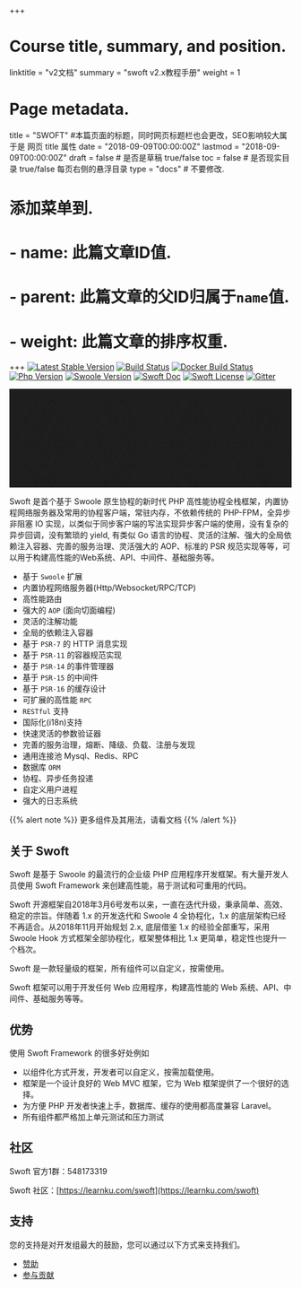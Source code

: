 +++
# Course title, summary, and position.
linktitle = "v2文档"
summary = "swoft v2.x教程手册"
weight = 1

# Page metadata.
title = "SWOFT" #本篇页面的标题，同时网页标题栏也会更改，SEO影响较大属于是 网页 title 属性
date = "2018-09-09T00:00:00Z"
lastmod = "2018-09-09T00:00:00Z"
draft = false  # 是否是草稿 true/false 
toc = false  # 是否现实目录 true/false 每页右侧的悬浮目录
type = "docs"  # 不要修改.

# 添加菜单到.
# - name: 此篇文章ID值.
# - parent: 此篇文章的父ID归属于`name`值.
# - weight: 此篇文章的排序权重.
+++
[![Latest Stable Version](http://img.shields.io/packagist/v/swoft/swoft.svg)](https://packagist.org/packages/swoft/swoft)
[![Build Status](https://travis-ci.org/swoft-cloud/swoft.svg?branch=master)](https://travis-ci.org/swoft-cloud/swoft)
[![Docker Build Status](https://img.shields.io/docker/build/swoft/swoft.svg)](https://hub.docker.com/r/swoft/swoft/)
[![Php Version](https://img.shields.io/badge/php-%3E=7.1-brightgreen.svg?maxAge=2592000)](https://secure.php.net/)
[![Swoole Version](https://img.shields.io/badge/swoole-%3E=4.4.1-brightgreen.svg?maxAge=2592000)](https://github.com/swoole/swoole-src)
[![Swoft Doc](https://img.shields.io/badge/docs-passing-green.svg?maxAge=2592000)](https://www.swoft.org/docs)
[![Swoft License](https://img.shields.io/hexpm/l/plug.svg?maxAge=2592000)](https://github.com/swoft-cloud/swoft/blob/master/LICENSE)
[![Gitter](https://img.shields.io/gitter/room/swoft-cloud/swoft.svg)](https://gitter.im/swoft-cloud/community)

<pre style="background-color:#1e1e1e;text-align:center;">
      ___            ___            ___            ___                
     /  /\          /__/\          /  /\          /  /\         ___   
    /  /:/_        _\_ \:\        /  /::\        /  /:/_       /  /\  
   /  /:/ /\      /__/\ \:\      /  /:/\:\      /  /:/ /\     /  /:/  
  /  /:/ /::\    _\_ \:\ \:\    /  /:/  \:\    /  /:/ /:/    /  /:/   
 /__/:/ /:/\:\  /__/\ \:\ \:\  /__/:/ \__\:\  /__/:/ /:/    /  /::\   
 \  \:\/:/~/:/  \  \:\ \:\/:/  \  \:\ /  /:/  \  \:\/:/    /__/:/\:\  
  \  \::/ /:/    \  \:\ \::/    \  \:\  /:/    \  \::/     \__\/  \:\ 
   \__\/ /:/      \  \:\/:/      \  \:\/:/      \  \:\          \  \:\
     /__/:/        \  \::/        \  \::/        \  \:\          \__\/
     \__\/          \__\/          \__\/          \__\/               
</pre>

Swoft 是首个基于 Swoole 原生协程的新时代 PHP 高性能协程全栈框架，内置协程网络服务器及常用的协程客户端，常驻内存，不依赖传统的 PHP-FPM，全异步非阻塞 IO 实现，以类似于同步客户端的写法实现异步客户端的使用，没有复杂的异步回调，没有繁琐的 yield, 有类似 Go 语言的协程、灵活的注解、强大的全局依赖注入容器、完善的服务治理、灵活强大的 AOP、标准的 PSR 规范实现等等，可以用于构建高性能的Web系统、API、中间件、基础服务等。

- 基于 `Swoole` 扩展
- 内置协程网络服务器(Http/Websocket/RPC/TCP)
- 高性能路由
- 强大的 `AOP` (面向切面编程)
- 灵活的注解功能
- 全局的依赖注入容器
- 基于 `PSR-7` 的 HTTP 消息实现
- 基于 `PSR-11` 的容器规范实现
- 基于 `PSR-14` 的事件管理器
- 基于 `PSR-15` 的中间件
- 基于 `PSR-16` 的缓存设计
- 可扩展的高性能 `RPC`
- `RESTful` 支持
- 国际化(i18n)支持
- 快速灵活的参数验证器
- 完善的服务治理，熔断、降级、负载、注册与发现
- 通用连接池 Mysql、Redis、RPC
- 数据库 `ORM`
- 协程、异步任务投递
- 自定义用户进程
- 强大的日志系统

{{% alert note %}}
更多组件及其用法，请看文档
{{% /alert %}}

## 关于 Swoft

Swoft 是基于 Swoole 的最流行的企业级 PHP 应用程序开发框架。有大量开发人员使用 Swoft Framework 来创建高性能，易于测试和可重用的代码。

Swoft 开源框架自2018年3月6号发布以来，一直在迭代升级，秉承简单、高效、稳定的宗旨。伴随着 1.x 的开发迭代和 Swoole 4 全协程化，1.x 的底层架构已经不再适合。从2018年11月开始规划 2.x, 底层借鉴 1.x 的经验全部重写，采用 Swoole Hook 方式框架全部协程化，框架整体相比 1.x 更简单，稳定性也提升一个档次。

Swoft 是一款轻量级的框架，所有组件可以自定义，按需使用。

Swoft 框架可以用于开发任何 Web 应用程序，构建高性能的 Web 系统、API、中间件、基础服务等等。

## 优势

使用 Swoft Framework 的很多好处例如

- 以组件化方式开发，开发者可以自定义，按需加载使用。
- 框架是一个设计良好的 Web MVC 框架，它为 Web 框架提供了一个很好的选择。
- 为方便 PHP 开发者快速上手，数据库、缓存的使用都高度兼容 Laravel。
- 所有组件都严格加上单元测试和压力测试

## 社区

Swoft 官方1群：548173319

Swoft 社区：[https://learnku.com/swoft](https://learnku.com/swoft)

## 支持

您的支持是对开发组最大的鼓励，您可以通过以下方式来支持我们。

- [赞助](/donation/)
- [参与贡献](/documents/v2/contribute/sub-questions/)
